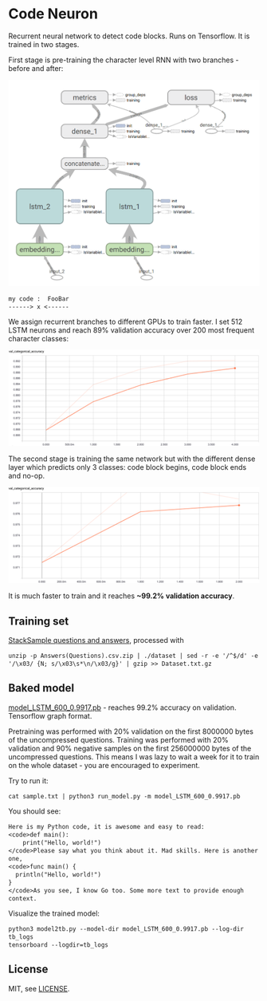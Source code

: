 Code Neuron
===========

Recurrent neural network to detect code blocks. Runs on Tensorflow. It is trained in two stages.

First stage is pre-training the character level RNN with two branches - before and after:

![CharRNN Architecture](doc/char_rnn_arch.png)

```
my code :  FooBar
------> x <------
```

We assign recurrent branches to different GPUs to train faster.
I set 512 LSTM neurons and reach 89% validation accuracy over 200 most frequent character classes:

![CharRNN Validation](doc/char_rnn_validation.png)

The second stage is training the same network but with the different dense layer which predicts
only 3 classes: code block begins, code block ends and no-op.

![Code Neuron Validation](doc/code_neuron_validation.png)

It is much faster to train and it reaches **~99.2% validation accuracy**.

Training set
------------

[StackSample questions and answers](https://www.kaggle.com/stackoverflow/stacksample), processed with

```
unzip -p Answers(Questions).csv.zip | ./dataset | sed -r -e '/^$/d' -e '/\x03/ {N; s/\x03\s*\n/\x03/g}' | gzip >> Dataset.txt.gz
```

Baked model
-----------

[model_LSTM_600_0.9917.pb](model_LSTM_600_0.9917.pb) - reaches 99.2% accuracy on validation.
Tensorflow graph format.

Pretraining was performed with 20% validation on the first 8000000 bytes of the uncompressed questions.
Training was performed with 20% validation and 90% negative samples on the first 256000000 bytes of
the uncompressed questions.
This means I was lazy to wait a week for it to train on the whole dataset - you are encouraged
to experiment.

Try to run it:

```
cat sample.txt | python3 run_model.py -m model_LSTM_600_0.9917.pb
```

You should see:

```
Here is my Python code, it is awesome and easy to read:
<code>def main():
    print("Hello, world!")
</code>Please say what you think about it. Mad skills. Here is another one,
<code>func main() {
  println("Hello, world!")
}
</code>As you see, I know Go too. Some more text to provide enough context.
```

Visualize the trained model:

```
python3 model2tb.py --model-dir model_LSTM_600_0.9917.pb --log-dir tb_logs
tensorboard --logdir=tb_logs
```

License
-------

MIT, see [LICENSE](LICENSE).